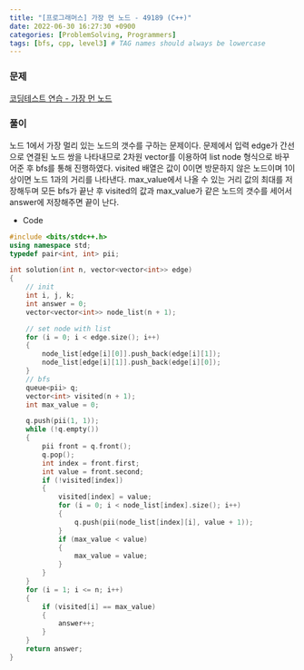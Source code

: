 ```yaml
---
title: "[프로그래머스] 가장 먼 노드 - 49189 (C++)"
date: 2022-06-30 16:27:30 +0900
categories: [ProblemSolving, Programmers]
tags: [bfs, cpp, level3] # TAG names should always be lowercase
---
```


### 문제

[코딩테스트 연습 - 가장 먼 노드](https://programmers.co.kr/learn/courses/30/lessons/49189)

### 풀이

노드 1에서 가장 멀리 있는 노드의 갯수를 구하는 문제이다. 문제에서 입력 edge가 간선으로 연결된 노드 쌍을 나타내므로 2차원 vector를 이용하여 list node 형식으로 바꾸어준 후 bfs를 통해 진행하였다. visited 배열은 값이 0이면 방문하지 않은 노드이며 1이상이면 노드 1과의 거리를 나타낸다. max_value에서 나올 수 있는 거리 값의 최대를 저장해두며 모든 bfs가 끝난 후 visited의 값과 max_value가 같은 노드의 갯수를 세어서 answer에 저장해주면 끝이 난다.

- Code

```cpp
#include <bits/stdc++.h>
using namespace std;
typedef pair<int, int> pii;

int solution(int n, vector<vector<int>> edge)
{
    // init
    int i, j, k;
    int answer = 0;
    vector<vector<int>> node_list(n + 1);

    // set node with list
    for (i = 0; i < edge.size(); i++)
    {
        node_list[edge[i][0]].push_back(edge[i][1]);
        node_list[edge[i][1]].push_back(edge[i][0]);
    }
    // bfs
    queue<pii> q;
    vector<int> visited(n + 1);
    int max_value = 0;

    q.push(pii(1, 1));
    while (!q.empty())
    {
        pii front = q.front();
        q.pop();
        int index = front.first;
        int value = front.second;
        if (!visited[index])
        {
            visited[index] = value;
            for (i = 0; i < node_list[index].size(); i++)
            {
                q.push(pii(node_list[index][i], value + 1));
            }
            if (max_value < value)
            {
                max_value = value;
            }
        }
    }
    for (i = 1; i <= n; i++)
    {
        if (visited[i] == max_value)
        {
            answer++;
        }
    }
    return answer;
}
```

